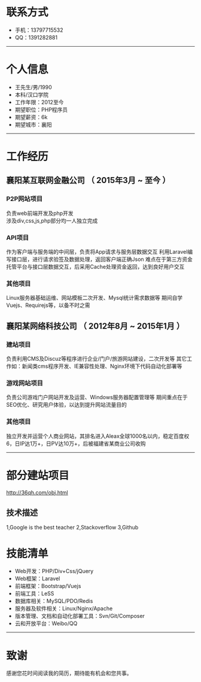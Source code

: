 # 联系方式

- 手机：13797715532
- QQ：1391282881

---

# 个人信息

 - 王先生/男/1990 
 - 本科/汉口学院 
 - 工作年限：2012至今
 - 期望职位：PHP程序员
 - 期望薪资：6k
 - 期望城市：襄阳

---

# 工作经历

## 襄阳某互联网金融公司 （ 2015年3月 ~ 至今 ）

### P2P网站项目

负责web前端开发及php开发  
涉及div,css,js,php部分均一人独立完成


### API项目 

作为客户端与服务端的中间层，负责将App请求与服务层数据交互
利用Laravel编写接口层，进行请求验签及数据处理，返回客户端正确Json
难点在于第三方资金托管平台与接口层数据交互，后采用Cache处理资金返回，达到良好用户交互


### 其他项目

Linux服务器基础运维、网站模板二次开发、Mysql统计需求数据等
期间自学Vuejs、Requirejs等，以备不时之需

 
## 襄阳某网络科技公司 （ 2012年8月 ~ 2015年1月 ）

### 建站项目 

负责利用CMS及Discuz等程序进行企业/门户/旅游网站建设，二次开发等
其它工作如：新闻类cms程序开发、IE兼容性处理、Nginx环境下代码自动化部署等


### 游戏网站项目 

负责公司游戏门户网站开发及运营、Windows服务器配置管理等
期间重点在于SEO优化、研究用户体验，以达到提升网站流量目的


### 其他项目

独立开发并运营个人商业网站，其排名进入Aleax全球1000名以内，稳定百度权6，日IP达1万+，日PV达10万+，后被福建省某商业公司收购

---

# 部分建站项目

http://36qh.com/obj.html


## 技术描述

1,Google is the best teacher
2,Stackoverflow
3,Github

# 技能清单

- Web开发：PHP/Div+Css/jQuery
- Web框架：Laravel
- 前端框架：Bootstrap/Vuejs
- 前端工具：LeSS
- 数据库相关：MySQL/PDO/Redis
- 服务器及软件相关：Linux/Nginx/Apache
- 版本管理、文档和自动化部署工具：Svn/Git/Composer
- 云和开放平台：Weibo/QQ

---

# 致谢
感谢您花时间阅读我的简历，期待能有机会和您共事。